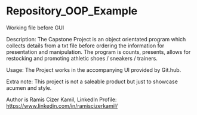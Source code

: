 # Repository_OOP_Example
Working file before GUI

Description: The Capstone Project is an object orientated program which collects details from a txt file before ordering the information for presentation and manipulation. The program is counts, presents, allows for restocking and promoting athletic shoes / sneakers / trainers. 

Usage: The Project works in the accompanying UI provided by Git.hub. 

Extra note: This project is not a saleable product but just to showcase acumen and style. 

Author is Ramis Cizer Kamil,  LinkedIn Profile: https://www.linkedin.com/in/ramiscizerkamil/
